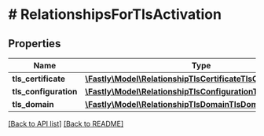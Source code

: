 # # RelationshipsForTlsActivation

## Properties

Name | Type | Description | Notes
------------ | ------------- | ------------- | -------------
**tls_certificate** | [**\Fastly\Model\RelationshipTlsCertificateTlsCertificate**](RelationshipTlsCertificateTlsCertificate.md) |  | [optional] 
**tls_configuration** | [**\Fastly\Model\RelationshipTlsConfigurationTlsConfiguration**](RelationshipTlsConfigurationTlsConfiguration.md) |  | [optional] 
**tls_domain** | [**\Fastly\Model\RelationshipTlsDomainTlsDomain**](RelationshipTlsDomainTlsDomain.md) |  | [optional] 


[[Back to API list]](../../README.md#endpoints) [[Back to README]](../../README.md)
